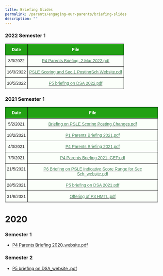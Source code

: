 ```yaml
---
title: Briefing Slides
permalink: /parents/engaging-our-parents/briefing-slides
description: ""
---
```



### 2022 Semester 1

<style type="text/css">
.tg  {border-collapse:collapse;border-spacing:0;}
.tg td{border-color:black;border-style:solid;border-width:1px;font-family:Arial, sans-serif;font-size:14px;
  overflow:hidden;padding:10px 5px;word-break:normal;}
.tg th{border-color:black;border-style:solid;border-width:1px;font-family:Arial, sans-serif;font-size:14px;
  font-weight:normal;overflow:hidden;padding:10px 5px;word-break:normal;}
.tg .tg-pk3b{background-color:#FBFFFA;color:#222;text-align:center;vertical-align:top}
.tg .tg-1h0n{background-color:#22A114;color:#FBFFFA;font-weight:bold;text-align:center;vertical-align:top}
.tg .tg-gbal{background-color:#FBFFFA;color:#49875C;text-align:center;text-decoration:underline;vertical-align:top}
</style>
<table class="tg">
<thead>
  <tr>
    <th class="tg-1h0n">Date  </th>
    <th class="tg-1h0n">File</th>
  </tr>
</thead>
<tbody>
  <tr>
    <td class="tg-pk3b">3/3/2022</td>
    <td class="tg-gbal"><a href="/files/P4%20Parents%20Briefing_2%20Mar%202022.pdf"><span style="font-weight:400;color:#49875C">P4 Parents Briefing_2 Mar 2022.pdf</span></a><br></td>
  </tr>
  <tr>
    <td class="tg-pk3b">16/3/2022</td>
    <td class="tg-gbal"><a href="/files/PSLE%20Scoring%20and%20Sec%201%20PostingSch%20Website.pdf"><span style="font-weight:400;color:#49875C">PSLE Scoring and Sec 1 PostingSch Website.pdf</span></a><br></td>
  </tr>
  <tr>
    <td class="tg-pk3b">30/5/2022</td>
    <td class="tg-gbal"><a href="/files/P5%20briefing%20on%20DSA%202022.pdf"><span style="font-weight:400;color:#49875C">P5 briefing on DSA 2022.pdf</span></a><br></td>
  </tr>
</tbody>
</table>

### 2021 Semester 1

<style type="text/css">
.tg  {border-collapse:collapse;border-spacing:0;}
.tg td{border-color:black;border-style:solid;border-width:1px;font-family:Arial, sans-serif;font-size:14px;
  overflow:hidden;padding:10px 5px;word-break:normal;}
.tg th{border-color:black;border-style:solid;border-width:1px;font-family:Arial, sans-serif;font-size:14px;
  font-weight:normal;overflow:hidden;padding:10px 5px;word-break:normal;}
.tg .tg-pk3b{background-color:#FBFFFA;color:#222;text-align:center;vertical-align:top}
.tg .tg-1h0n{background-color:#22A114;color:#FBFFFA;font-weight:bold;text-align:center;vertical-align:top}
.tg .tg-gbal{background-color:#FBFFFA;color:#49875C;text-align:center;text-decoration:underline;vertical-align:top}
</style>
<table class="tg">
<thead>
  <tr>
    <th class="tg-1h0n">Date  </th>
    <th class="tg-1h0n">File</th>
  </tr>
</thead>
<tbody>
  <tr>
    <td class="tg-pk3b">5/2/2021</td>
    <td class="tg-gbal"><a href="/files/Briefing%20on%20PSLE%20Scoring%20%20Posting%20Changes.pdf"><span style="font-weight:400;color:#49875C">Briefing on PSLE Scoring Posting Changes.pdf</span></a><span style="color:#222;background-color:#FBFFFA"> </span><br></td>
  </tr>
  <tr>
    <td class="tg-pk3b">18/2/2021</td>
    <td class="tg-gbal"><a href="/files/P1%20Parents%20Briefing%202021.pdf"><span style="font-weight:400;color:#49875C">P1 Parents Briefing 2021.pdf</span></a><br></td>
  </tr>
  <tr>
    <td class="tg-pk3b">4/3/2021</td>
    <td class="tg-gbal"><a href="/files/P4%20Parents%20Briefing%202021.pdf"><span style="font-weight:400;color:#49875C">P4 Parents Briefing 2021.pdf</span></a><br></td>
  </tr>
  <tr>
    <td class="tg-pk3b">7/3/2021</td>
    <td class="tg-gbal"><a href="/files/P4%20Parents%20Briefing%202021_GEP.pdf"><span style="font-weight:400;color:#49875C">P4 Parents Briefing 2021_GEP.pdf</span></a><br></td>
  </tr>
  <tr>
    <td class="tg-pk3b">21/5/2021</td>
    <td class="tg-gbal"><a href="/files/P6%20Briefing%20on%20PSLE%20Indicative%20Score%20Range%20for%20Sec%20Sch_website.pdf"><span style="font-weight:400;color:#49875C">P6 Briefing on PSLE Indicative Score Range for Sec Sch_website.pdf</span></a><br></td>
  </tr>
  <tr>
    <td class="tg-pk3b">28/5/2021</td>
    <td class="tg-gbal"><a href="/files/P5%20briefing%20on%20DSA%202021.pdf"><span style="font-weight:400;color:#49875C">P5 briefing on DSA 2021.pdf</span></a><br></td>
  </tr>
  <tr>
    <td class="tg-pk3b">31/8/2021</td>
    <td class="tg-gbal"><a href="/files/Offering%20of%20P3%20HMTL.pdf"><span style="font-weight:400;color:#49875C">Offering of P3 HMTL.pdf</span></a><br></td>
  </tr>
</tbody>
</table>

# 2020

### Semester 1

* [P4 Parents Briefing 2020\_website.pdf](/files/P4%20Parents%20Briefing%202020_website.pdf)

### Semester 2

* [P5 briefing on DSA_website .pdf ](/files/P5%20briefing%20on%20DSA_website%20.pdf)